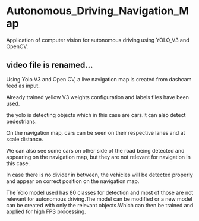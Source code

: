 # Autonomous_Driving_Navigation_Map
Application of computer vision for autonomous driving using YOLO_V3 and OpenCV.

## video file is renamed...

Using Yolo V3 and Open CV, a live navigation map is created from dashcam feed as input.

Already trained yellow V3 weights configuration and labels files have been used.

the yolo is detecting objects which in this case are cars.It can also detect pedestrians.


On the navigation map, cars can be seen on their respective lanes and at scale distance.

We can also see some cars on other side of the road being detected and appearing on the navigation map, but they are not relevant for navigation in this case.

In case there is no divider in between, the vehicles will be detected properly and appear on correct position on the navigation map.

The Yolo model used has 80 classes for detection and most of those are not relevant for autonomous driving.The model can be modified or a new model can be created with only the relevant objects.Which can then be trained and applied for high FPS processing.
